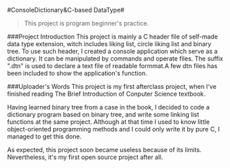 #ConsoleDictionary&C-based DataType#

>This project is program beginner's practice.


###Project Introduction
This project is mainly a C header file of self-made data type extension, witch includes liking list, circle liking list and binary tree. To use such header, I created a console application which serve as a dictionary. It can be manipulated by commands and operate files. The suffix ".dtn" is used to declare a text file of readable formmat.A few dtn files has been included to show the application's function.


###Uploader's Words
This project is my first afterclass project, when I've finished reading The Brief Introduction of Conputer Science textbook.

Having learned binary tree from a case in the book, I decided to code a dictionary program based on binary tree, and write some linking list functions at the same project. Although at that time I used to know little object-oriented programming methods and I could only write it by pure C, I managed to get this done.

As expected, this project soon became useless because of its limits. Nevertheless, it's my first open source project after all.
